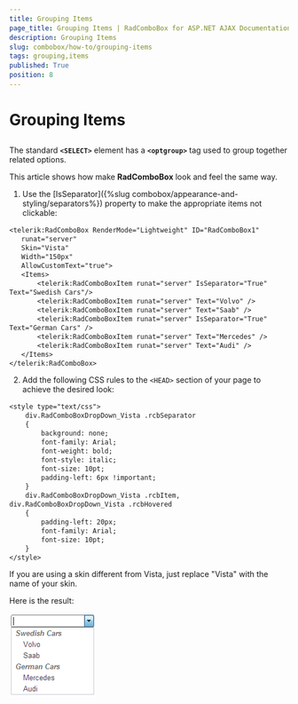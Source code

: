 ```yaml
---
title: Grouping Items
page_title: Grouping Items | RadComboBox for ASP.NET AJAX Documentation
description: Grouping Items
slug: combobox/how-to/grouping-items
tags: grouping,items
published: True
position: 8
---
```


# Grouping Items



## 

The standard **`<SELECT>`** element has a **`<optgroup>`** tag used to group together related options.

This article shows how make **RadComboBox** look and feel the same way.

1. Use the [IsSeparator]({%slug combobox/appearance-and-styling/separators%}) property to make the appropriate items not clickable:

````ASPNET
<telerik:RadComboBox RenderMode="Lightweight" ID="RadComboBox1"
   runat="server"
   Skin="Vista"
   Width="150px"
   AllowCustomText="true">
   <Items>
	   <telerik:RadComboBoxItem runat="server" IsSeparator="True" Text="Swedish Cars"/>
	   <telerik:RadComboBoxItem runat="server" Text="Volvo" />
	   <telerik:RadComboBoxItem runat="server" Text="Saab" />
	   <telerik:RadComboBoxItem runat="server" IsSeparator="True" Text="German Cars" />
	   <telerik:RadComboBoxItem runat="server" Text="Mercedes" />
	   <telerik:RadComboBoxItem runat="server" Text="Audi" />
   </Items>
</telerik:RadComboBox> 
````



2. Add the following CSS rules to the `<HEAD>` section of your page to achieve the desired look:

````ASPNET
<style type="text/css">
	div.RadComboBoxDropDown_Vista .rcbSeparator
	{
		background: none;
		font-family: Arial;
		font-weight: bold;
		font-style: italic;
		font-size: 10pt;
		padding-left: 6px !important;
	}
	div.RadComboBoxDropDown_Vista .rcbItem, div.RadComboBoxDropDown_Vista .rcbHovered
	{
		padding-left: 20px;
		font-family: Arial;
		font-size: 10pt;
	}
</style>
````



If you are using a skin different from Vista, just replace "Vista" with the name of your skin.

Here is the result:

![RadComboBox: Group related items](images/combobox_group_related_items.png)
